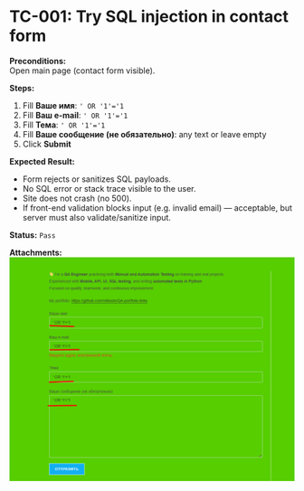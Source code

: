 # TC-001: Try SQL injection in contact form

**Preconditions:**  
Open main page (contact form visible).  

**Steps:**  
1. Fill **Ваше имя**: `' OR '1'='1`  
2. Fill **Ваш e-mail**: `' OR '1'='1`  
3. Fill **Тема**: `' OR '1'='1`  
4. Fill **Ваше сообщение (не обязательно)**: any text or leave empty  
5. Click **Submit**  

**Expected Result:**  
- Form rejects or sanitizes SQL payloads.  
- No SQL error or stack trace visible to the user.  
- Site does not crash (no 500).  
- If front-end validation blocks input (e.g. invalid email) — acceptable, but server must also validate/sanitize input.  

**Status:** `Pass`  

**Attachments:**  
<img src="screenshots/1.png" width="600"/>  